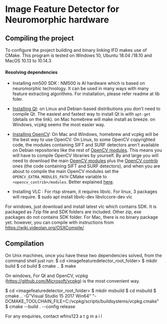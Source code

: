 # Image Feature Detector for Neuromorphic hardware

## Compiling the project
To configure the project building and binary linking IFD makes use of CMake.
This program is tested on Windows 10, Ubuntu 18.04 /18.10 and MacOS 10.13 to 10.14.3

#### Resolving dependencies

* Installing nm500 SDK : NM500 is AI hardware which is based on neuromorphic technology. It can be used in many ways with many feature extracting algorithms.
For installation, please refer readme at lib foler.

* [Installing Qt](http://doc.qt.io/qt-5/linux.html): on Linux and Debian-based distributions you don't need to compile Qt. The easiest and fastest way to install Qt is with `apt-get` (details on the link). on Mac homebrew will make install as breeze. on Windows, vcpkg seems the most easier way.

* [Installing OpenCV](http://opencv.org/quickstart.html): On Mac and Windows, homebrew and vcpkg will be the best way to use OpenCV. On Linux, to some OpenCV copyrighted code, the modules containing SIFT and SURF detectors aren't available on Debian repositories like the rest of [OpenCV modules](https://packages.debian.org/search?keywords=opencv). This means you will have to compile OpenCV libraries by yourself. By and large you will need to download the main [OpenCV modules](https://github.com/Itseez/opencv) plus the [OpenCV contrib](https://github.com/Itseez/opencv_contrib) ones (the code containing SIFT and SURF detectors), and when you are about to compile the main OpenCV modules set the `OPENCV_EXTRA_MODULES_PATH` CMake variable to `<opencv_contrib>/modules`. Better explained [here](https://github.com/Itseez/opencv_contrib). 


* Installing VLC : For rtsp stream, it requires libvlc. For linux, 3 packages will require. 
  $ sudo apt install libvlc-dev libvlccore-dev vlc

For windows, just download and install latest vlc which contains SDK. It is packaged as 7zip file and SDK folders are included. Other zip, exe packages do not contains SDK folder. For Mac, there is no binary package yet. however, you can compile with instructions from https://wiki.videolan.org/OSXCompile/

## Compilation
On Unix machines, once you have these two dependencies solved, from the command shell just run:
$ cd <imagefeaturedetector_root_folder>
$ mkdir build
$ cd build
$ cmake ..
$ make

On windows, For Qt and OpenCV, vcpkg (https://github.com/Microsoft/vcpkg) is the most convenient way.

$ cd <imagefeaturedetector_root_folder>
$ mkdir msbuild
$ cd msbuild
$ cmake  .. -G"Visual Studio 15 2017 Win64" "-DCMAKE_TOOLCHAIN_FILE=C:/vcpkg/scripts/buildsystems/vcpkg.cmake"
$ cmake --build . --config release

For any enquiries, contact wfms123  a t  g m a i  l